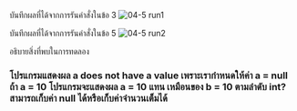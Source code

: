 บันทึกผลที่ได้จากการรันคำสั่งในข้อ 3
![04-5 run1](https://github.com/kanoksiriboonkam/03376836-OOP-2566-Lab-04/assets/144196048/7566d60e-c2bf-4f28-b1e1-6416d1879b0f)

บันทึกผลที่ได้จากการรันคำสั่งในข้อ 5
![04-5 run2](https://github.com/kanoksiriboonkam/03376836-OOP-2566-Lab-04/assets/144196048/50bc5930-2759-4335-874b-90fac32dbd94)

อธิบายสิ่งที่พบในการทดลอง
### โปรแกรมแสดงผล a does not have a value เพราะเรากำหนดให้ค่า a = null ถ้า a = 10 โปรแกรมจะแสดงผล a = 10 แทน เหมือนของ b = 10 ตามลำดับ int? สามารถเก็บค่า null ได้หรือเก็บค่าจำนวนเต็มได้
